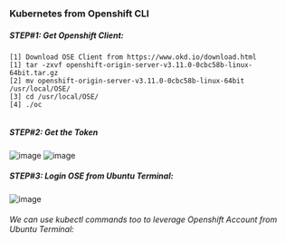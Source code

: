 ### Kubernetes from Openshift CLI

##### STEP#1: Get Openshift Client:
 ```   
 [1] Download OSE Client from https://www.okd.io/download.html
 [1] tar -zxvf openshift-origin-server-v3.11.0-0cbc58b-linux-64bit.tar.gz 
 [2] mv openshift-origin-server-v3.11.0-0cbc58b-linux-64bit /usr/local/OSE/
 [3] cd /usr/local/OSE/
 [4] ./oc 
 
 
 ```
##### STEP#2: Get the Token
![image](https://user-images.githubusercontent.com/45539698/68072250-a8837a80-fda9-11e9-9b41-4fb49297aa92.png)
![image](https://user-images.githubusercontent.com/45539698/68072277-1334b600-fdaa-11e9-9dfe-ef254d94dbe9.png)

##### STEP#3: Login OSE from Ubuntu Terminal:
![image](https://user-images.githubusercontent.com/45539698/68072325-83dbd280-fdaa-11e9-8555-b16436e1309b.png)
###### We can use kubectl commands too to leverage Openshift Account from Ubuntu Terminal:


